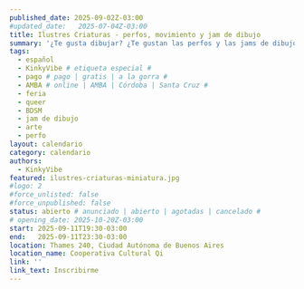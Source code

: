 ```yaml
---
published_date: 2025-09-02Z-03:00
#updated_date:   2025-07-04Z-03:00
title: Ilustres Criaturas - perfos, movimiento y jam de dibujo
summary: '¿Te gusta dibujar? ¿Te gustan las perfos y las jams de dibujo en vivo? ¿Te gusta el arte queer/cuir/lgttbiq? ¡TENEMOS UN EVENTO PARA VOS! Vení a conocer y retratar a nuestres ilustres criaturas bien de cerca.'
tags:
  - español
  - KinkyVibe # etiqueta especial #
  - pago # pago | gratis | a la gorra #
  - AMBA # online | AMBA | Córdoba | Santa Cruz #
  - feria
  - queer
  - BDSM
  - jam de dibujo
  - arte
  - perfo
layout: calendario
category: calendario
authors:
  - KinkyVibe
featured: ilustres-criaturas-miniatura.jpg
#logo: 2
#force_unlisted: false
#force_unpublished: false
status: abierto # anunciado | abierto | agotadas | cancelado #
# opening_date: 2025-10-20Z-03:00
start: 2025-09-11T19:30-03:00
end:   2025-09-11T23:30-03:00
location: Thames 240, Ciudad Autónoma de Buenos Aires
location_name: Cooperativa Cultural Qi
link: ''
link_text: Inscribirme
---
```


